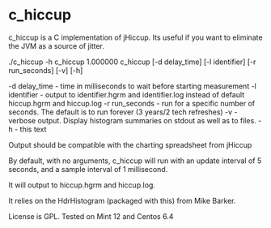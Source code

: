 c_hiccup
========

c_hiccup is a C implementation of jHiccup. Its useful if you want to
eliminate the JVM as a source of jitter. 

./c_hiccup -h
c_hiccup 1.000000
 c_hiccup [-d delay_time]  [-l identifier] [-r run_seconds] [-v] [-h]

-d delay_time  - time in milliseconds to wait before starting measurement
-l identifier  - output to identifier.hgrm and identifier.log instead
                 of default hiccup.hgrm and hiccup.log
-r run_seconds - run for a specific number of seconds. The default is
                 to run forever (3 years/2 tech refreshes)
-v             - verbose output. Display histogram summaries on stdout as
                 well as to files.
-h             - this text

Output should be compatible with the charting spreadsheet from jHiccup

By default, with no arguments, c_hiccup will run with an update
interval of 5 seconds, and a sample interval of 1 millisecond. 

It will output to hiccup.hgrm and hiccup.log. 

It relies on the HdrHistogram (packaged with this) from Mike Barker.

License is GPL. Tested on Mint 12 and Centos 6.4


